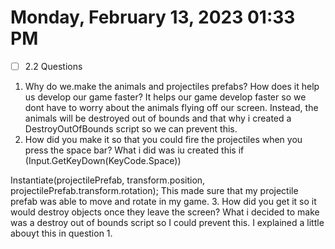 # Monday, February 13, 2023 01:33 PM
- [ ] 2.2 Questions

1. Why do we.make the animals and projectiles prefabs? How does it help us develop our game faster?
It helps our game develop faster so we dont have to worry about the animals flying off our screen. Instead, the animals will be destroyed out of bounds and that why i created a DestroyOutOfBounds script so we can prevent this.
2. How did you make it so that you could fire the projectiles when you press the space bar?
What i did was iu created this if (Input.GetKeyDown(KeyCode.Space))

Instantiate(projectilePrefab, transform.position, projectilePrefab.transform.rotation);
This made sure that my projectile prefab was able to move and rotate in my game.
3. How did you get it so it would destroy objects once they leave the screen?
What i decided to make was a destroy out of bounds script so I could prevent this. I explained a little abouyt this in question 1.
